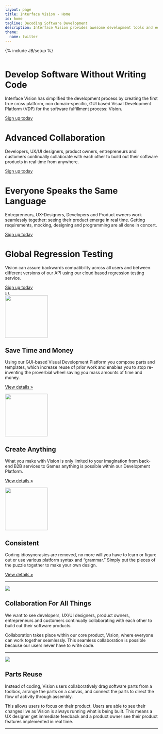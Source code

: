 ```yaml
---
layout: page
title: Interface Vision - Home
id: home
tagline: Decoding Software Development
description: Interface Vision provides awesome development tools and educational products for aspiring software visionaries.
theme:
  name: twitter
---
```

{% include JB/setup %}

<!-- Carousel ================================================== -->
<div id="myCarousel" class="carousel slide">
  <div class="carousel-inner">
    <div class="item active">
      <img src="{{ ASSET_PATH }}/img/carousel/slide-05.jpg" alt="">
      <div class="container">
        <div class="carousel-caption">
          <h1>Develop Software Without Writing Code</h1>
          <p class="lead">Interface Vision has simplified the development process by creating the first true cross platform, non domain-specific, GUI based Visual Development Platform (VDP) for the software fulfillment process: Vision.</p>
          <a class="btn btn-large btn-primary" href="./signup.html">Sign up today</a>
        </div> <!-- carousel-caption -->
      </div> <!-- container -->
    </div> <!-- item active -->
    <div class="item">
      <img src="{{ ASSET_PATH }}/img/carousel/slide-01.jpg" alt="">
      <div class="container">
        <div class="carousel-caption">
          <h1>Advanced Collaboration</h1>
          <p class="lead">Developers, UX/UI designers, product owners, entrepreneurs and customers continually collaborate with each other to build out their software products in real time from anywhere.</p>
          <a class="btn btn-large btn-primary" href="./signup.html">Sign up today</a>
        </div> <!-- carousel-caption -->
      </div> <!-- container -->
    </div> <!-- item active -->
    <div class="item">
      <img src="{{ ASSET_PATH }}/img/carousel/slide-02.jpg" alt="">
      <div class="container">
        <div class="carousel-caption">
          <h1>Everyone Speaks the Same Language</h1>
          <p class="lead">Entrepreneurs, UX-Designers, Developers and Product owners work seamlessly together: seeing their product emerge in real time. Getting requirements, mocking, designing and programming are all done in concert.</p>
          <a class="btn btn-large btn-primary" href="./signup.html">Sign up today</a>
        </div> <!-- carousel-caption -->
      </div> <!-- container -->
    </div>  <!--item  -->
    <div class="item">
      <img src="{{ ASSET_PATH }}/img/carousel/slide-04.jpg" alt="">
      <div class="container">
        <div class="carousel-caption">
          <h1>Global Regression Testing</h1>
          <p class="lead">Vision can assure backwards compatibility across all users and between different versions of our API using our cloud based regression testing service.</p>
          <a class="btn btn-large btn-primary" href="./signup.html">Sign up today</a>
        </div> <!-- carousel-caption -->
      </div> <!-- container -->
    </div> <!-- item -->
  </div> <!-- carousel-inner -->
  <a class="left carousel-control" href="#myCarousel" data-slide="prev">&lsaquo;</a>
  <a class="right carousel-control" href="#myCarousel" data-slide="next">&rsaquo;</a>
</div>

<!-- Marketing Messaging and Featurettes ================================================== -->
<!-- Wrap the rest of the page in another container to center all the content. -->

<div class="container marketing">
  <!-- Three columns of text below the carousel -->
  <div class="row">
    <div class="span4">
      <img class="img-rounded" width="140" height="140" src="{{ ASSET_PATH }}/img/index/timeAndMoney.png">
      <h2>Save Time and Money</h2>
      <p>Using our GUI-based Visual Development Platform you compose parts and templates, which increase reuse of prior work and enables you to stop re-inventing the proverbial wheel saving you mass amounts of time and money.</p>
      <p><a class="btn" href="./tour.html#timeAndMoney">View details &raquo;</a></p>
    </div><!-- span4 -->
    <div class="span4">
      <img class="img-rounded" width="140" height="140" src="{{ ASSET_PATH }}/img/index/createAnything.png">
      <h2>Create Anything</h2>
      <p>What you make with Vision is only limited to your imagination from back-end B2B services to Games anything is possible within our Development Platform.</p>
      <p><a class="btn" href="./tour.html#createAnything">View details &raquo;</a></p>
    </div> <!-- span4 -->
    <div class="span4">
      <img class="img-circle" width="140" height="140" src="{{ ASSET_PATH }}/img/index/consistent3.png">
      <h2>Consistent</h2>
      <p>Coding idiosyncrasies are removed, no more will you have to learn or figure out or use various platform syntax and “grammar.” Simply put the pieces of the puzzle together to make your own design.</p>
      <p><a class="btn" href="./tour.html#consistent">View details &raquo;</a></p>
    </div> <!-- span4 -->
  </div> <!-- row -->

  <hr class="featurette-divider">
  <div class="featurette">
    <img class="featurette-image pull-right" src="{{ ASSET_PATH }}/img/index/iPadMockupParts524x410.png">
    <h2 class="featurette-heading">Collaboration <span class="muted">For All Things</span></h2>
    <p class="lead">We want to see developers, UX/UI designers, product owners, entrepreneurs and customers continually collaborating with each other to build out their software products.</p>
<p class="lead">Collaboration takes place within our core product, Vision, where everyone can work together seamlessly. This seamless collaboration is possible because our users never have to write code.</p>
  </div> <!-- featurette -->
  <hr class="featurette-divider">
  <div class="featurette">
    <img class="featurette-image pull-left" src="{{ ASSET_PATH }}/img/index/iPadMockupVision524x409.png">
    <h2 class="featurette-heading">Parts <span class="muted">Reuse</span></h2>
    <p class="lead">Instead of coding, Vision users collaboratively drag software parts from a toolbox, arrange the parts on a canvas, and connect the parts to direct the flow of activity through assembly.</p>
    <p class="lead">This allows users to focus on their product. Users are able to see their changes live as Vision is always running what is being built. This means a UX designer get immediate feedback and a product owner see their product features implemented in real time.</p>
  </div> <!-- featurette -->
  <hr class="featurette-divider">

</div>



